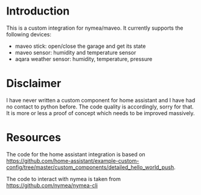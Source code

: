 # Introduction
This is a custom integration for nymea/maveo.
It currently supports the following devices:
- maveo stick: open/close the garage and get its state
- maveo sensor: humidity and temperature sensor
- aqara weather sensor: humidity, temperature, pressure


# Disclaimer
I have never written a custom component for home assistant and I have had no contact to python before. The code quality is accordingly, sorry for that.
It is more or less a proof of concept which needs to be improved massively.

# Resources
The code for the home assistant integration is based on https://github.com/home-assistant/example-custom-config/tree/master/custom_components/detailed_hello_world_push.

The code to interact with nymea is taken from https://github.com/nymea/nymea-cli

